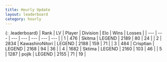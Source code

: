 ```yaml
---
title: Hourly Update
layout: leaderboard
category: hourly
---
```


{: .leaderboard}
| Rank | LV | Player | Division | Elo | Wins | Losses |
| --- | --- | --- | --- | --- | --- | --- |
| <span data-change="1">1</span> | 476 | <span title="ID: 402846">Skitma</span> | LEGEND | <span data-change="18">2189</span> | <span data-change="3">80</span> | <span data-change="0">24</span> |
| <span data-change="-1">2</span> | 2834 | <span title="ID: 164871">KawashiroNitori</span> | LEGEND | <span data-change="0">2188</span> | <span data-change="0">159</span> | <span data-change="0">71</span> |
| <span data-change="0">3</span> | 484 | <span title="ID: 665674">Crisptian</span> | LEGEND | <span data-change="10">2168</span> | <span data-change="4">94</span> | <span data-change="1">36</span> |
| <span data-change="1">4</span> | 1682 | <span title="ID: 353063">Sktima</span> | LEGEND | <span data-change="5">2160</span> | <span data-change="1">103</span> | <span data-change="0">46</span> |
| <span data-change="-1">5</span> | 1287 | <span title="ID: 4783">pojlk</span> | LEGEND | <span data-change="0">2155</span> | <span data-change="0">71</span> | <span data-change="0">19</span> |
